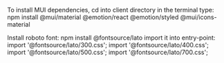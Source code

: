 To install MUI dependencies, cd into client directory
in the terminal type:  npm install @mui/material @emotion/react @emotion/styled @mui/icons-material

Install roboto font: npm install @fontsource/lato
import it into entry-point:
    import '@fontsource/lato/300.css';
    import '@fontsource/lato/400.css';
    import '@fontsource/lato/500.css';
    import '@fontsource/lato/700.css';